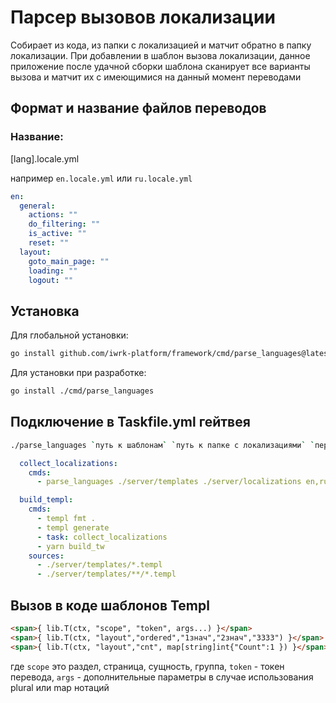# Парсер вызовов локализации

Собирает из кода, из папки с локализацией и матчит обратно в папку локализации. При добавлении в шаблон вызова локализации, данное приложение после удачной сборки шаблона сканирует все варианты вызова и матчит их с имеющимися на данный момент переводами

## Формат и название файлов переводов

### Название:

[lang].locale.yml

например `en.locale.yml` или `ru.locale.yml`

```yaml
en:
  general:
    actions: ""
    do_filtering: ""
    is_active: ""
    reset: ""
  layout:
    goto_main_page: ""
    loading: ""
    logout: ""
```

## Установка

Для глобальной установки:
```bash
go install github.com/iwrk-platform/framework/cmd/parse_languages@latest
```
Для установки при разработке:
```bash
go install ./cmd/parse_languages
````

## Подключение в Taskfile.yml гейтвея

```bash
./parse_languages `путь к шаблонам` `путь к папке с локализациями` `перечисление необходимых локалей`
```

```yaml
  collect_localizations:
    cmds:
      - parse_languages ./server/templates ./server/localizations en,ru

  build_templ:
    cmds:
      - templ fmt .
      - templ generate
      - task: collect_localizations
      - yarn build_tw
    sources:
      - ./server/templates/*.templ
      - ./server/templates/**/*.templ
```

## Вызов в коде шаблонов Templ

```html
<span>{ lib.T(ctx, "scope", "token", args...) }</span>
<span>{ lib.T(ctx, "layout","ordered","1знач","2знач","3333") }</span>
<span>{ lib.T(ctx, "layout","cnt", map[string]int{"Count":1 }) }</span>
```

где `scope` это раздел, страница, сущность, группа, `token` - токен перевода, `args` - дополнительные параметры в случае использования plural или map нотаций